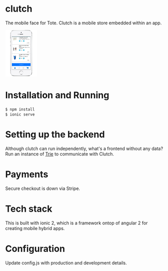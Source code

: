# clutch
The mobile face for Tote.
Clutch is a mobile store embedded within an app.

<img src="https://raw.githubusercontent.com/cgil/clutch/master/www/img/inapp-store.png" alt="inapp store" width="100px">

# Installation and Running
```
$ npm install
$ ionic serve
```

# Setting up the backend
Although clutch can run independently, what's a frontend without any data?
Run an instance of [Trie](https://github.com/cgil/trie) to communicate with Clutch.

# Payments
Secure checkout is down via Stripe.

# Tech stack
This is built with ionic 2, which is a framework ontop of angular 2 for creating mobile hybrid apps.

# Configuration
Update config.js with production and development details.
